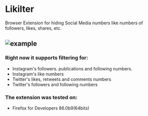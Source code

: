 # Likilter
Browser Extension for hiding Social Media numbers like numbers of followers, likes, shares, etc.

![example](https://user-images.githubusercontent.com/29918030/107870011-806f3c00-6e73-11eb-9889-1f526c56cb45.png)
---
### Right now it supports filtering for:
- Instagram's followers. publications and following numbers.
- Instagram's like numbers
- Twitter's likes, retweets and comments numbers
- Twitter's followers and following numbers

### The extension was tested on:
- Firefox for Developers 86.0b9(64bits)
